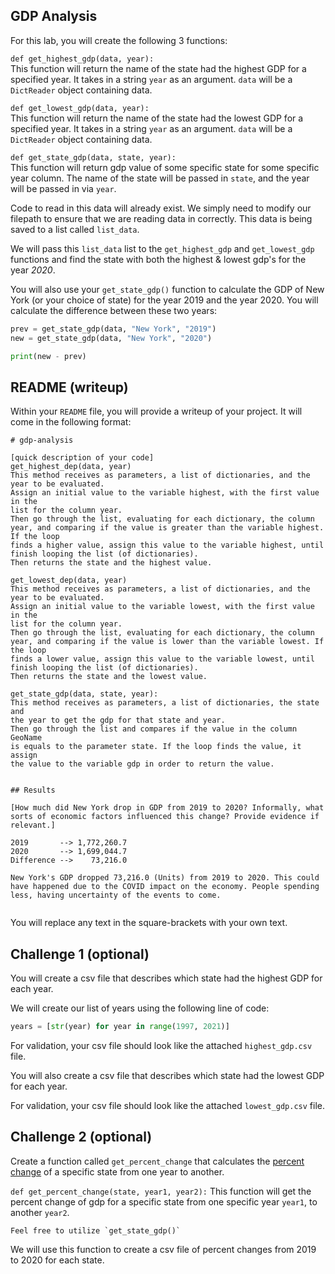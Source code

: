 ## GDP Analysis 

For this lab, you will create the following 3 functions:

`def get_highest_gdp(data, year):`  
  This function will return the name of the state had the highest GDP for a specified year. It takes in a string `year` as an argument. `data` will be a `DictReader` object containing data.  

`def get_lowest_gdp(data, year):`  
  This function will return the name of the state had the lowest GDP for a specified year. It takes in a string `year` as an argument. `data` will be a `DictReader` object containing data.  

`def get_state_gdp(data, state, year):`  
  This function will return gdp value of some specific state for some specific year column. The name of the state will be passed in `state`, and the year will be passed in via `year`.

Code to read in this data will already exist. We simply need to modify our filepath to ensure that we are reading data in correctly. This data is being saved to a list called `list_data`.

We will pass this `list_data` list to the `get_highest_gdp` and `get_lowest_gdp` functions and find the state with both the highest & lowest gdp's for the year *2020*.

You will also use your `get_state_gdp()` function to calculate the GDP of New York (or your choice of state) for the year 2019 and the year 2020. You will calculate the difference between these two years:

```python
prev = get_state_gdp(data, "New York", "2019")
new = get_state_gdp(data, "New York", "2020")

print(new - prev)
```

## README (writeup)

Within your `README` file, you will provide a writeup of your project. It will come in the following format:

```
# gdp-analysis

[quick description of your code]
get_highest_dep(data, year)
This method receives as parameters, a list of dictionaries, and the year to be evaluated.
Assign an initial value to the variable highest, with the first value in the
list for the column year.
Then go through the list, evaluating for each dictionary, the column year, and comparing if the value is greater than the variable highest. If the loop
finds a higher value, assign this value to the variable highest, until 
finish looping the list (of dictionaries).
Then returns the state and the highest value.

get_lowest_dep(data, year)
This method receives as parameters, a list of dictionaries, and the year to be evaluated.
Assign an initial value to the variable lowest, with the first value in the
list for the column year.
Then go through the list, evaluating for each dictionary, the column year, and comparing if the value is lower than the variable lowest. If the loop
finds a lower value, assign this value to the variable lowest, until 
finish looping the list (of dictionaries).
Then returns the state and the lowest value.

get_state_gdp(data, state, year):
This method receives as parameters, a list of dictionaries, the state and 
the year to get the gdp for that state and year.
Then go through the list and compares if the value in the column GeoName
is equals to the parameter state. If the loop finds the value, it assign
the value to the variable gdp in order to return the value.


## Results

[How much did New York drop in GDP from 2019 to 2020? Informally, what sorts of economic factors influenced this change? Provide evidence if relevant.]

2019       --> 1,772,260.7
2020       --> 1,699,044.7
Difference -->    73,216.0

New York's GDP dropped 73,216.0 (Units) from 2019 to 2020. This could
have happened due to the COVID impact on the economy. People spending
less, having uncertainty of the events to come.


```

You will replace any text in the square-brackets with your own text.

## Challenge 1 (optional)

You will create a csv file that describes which state had the highest GDP for each year.

We will create our list of years using the following line of code:

```python
years = [str(year) for year in range(1997, 2021)]
```

For validation, your csv file should look like the attached `highest_gdp.csv` file.

You will also create a csv file that describes which state had the lowest GDP for each year.

For validation, your csv file should look like the attached `lowest_gdp.csv` file.

## Challenge 2 (optional)
 
Create a function called `get_percent_change` that calculates the [percent change](https://www.investopedia.com/terms/p/percentage-change.asp) of a specific state from one year to another. 

`def get_percent_change(state, year1, year2):`
    This function will get the percent change of gdp for a specific state from one specific year `year1`, to another `year2`.

    Feel free to utilize `get_state_gdp()`

We will use this function to create a csv file of percent changes from 2019 to 2020 for each state.
  
